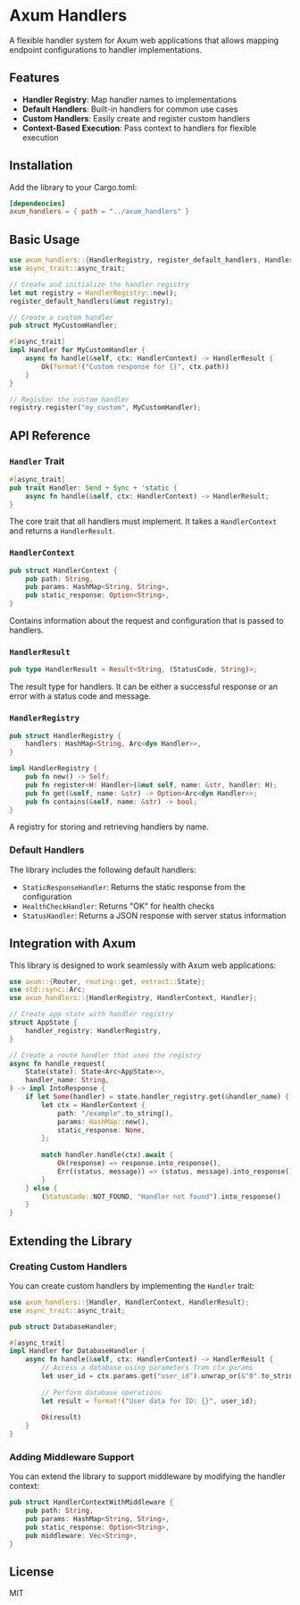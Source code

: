 # Axum Handlers

A flexible handler system for Axum web applications that allows mapping endpoint configurations to handler implementations.

## Features

- **Handler Registry**: Map handler names to implementations
- **Default Handlers**: Built-in handlers for common use cases
- **Custom Handlers**: Easily create and register custom handlers
- **Context-Based Execution**: Pass context to handlers for flexible execution

## Installation

Add the library to your Cargo.toml:

```toml
[dependencies]
axum_handlers = { path = "../axum_handlers" }
```

## Basic Usage

```rust
use axum_handlers::{HandlerRegistry, register_default_handlers, Handler, HandlerContext, HandlerResult};
use async_trait::async_trait;

// Create and initialize the handler registry
let mut registry = HandlerRegistry::new();
register_default_handlers(&mut registry);

// Create a custom handler
pub struct MyCustomHandler;

#[async_trait]
impl Handler for MyCustomHandler {
    async fn handle(&self, ctx: HandlerContext) -> HandlerResult {
        Ok(format!("Custom response for {}", ctx.path))
    }
}

// Register the custom handler
registry.register("my_custom", MyCustomHandler);
```

## API Reference

### `Handler` Trait

```rust
#[async_trait]
pub trait Handler: Send + Sync + 'static {
    async fn handle(&self, ctx: HandlerContext) -> HandlerResult;
}
```

The core trait that all handlers must implement. It takes a `HandlerContext` and returns a `HandlerResult`.

### `HandlerContext`

```rust
pub struct HandlerContext {
    pub path: String,
    pub params: HashMap<String, String>,
    pub static_response: Option<String>,
}
```

Contains information about the request and configuration that is passed to handlers.

### `HandlerResult`

```rust
pub type HandlerResult = Result<String, (StatusCode, String)>;
```

The result type for handlers. It can be either a successful response or an error with a status code and message.

### `HandlerRegistry`

```rust
pub struct HandlerRegistry {
    handlers: HashMap<String, Arc<dyn Handler>>,
}

impl HandlerRegistry {
    pub fn new() -> Self;
    pub fn register<H: Handler>(&mut self, name: &str, handler: H);
    pub fn get(&self, name: &str) -> Option<Arc<dyn Handler>>;
    pub fn contains(&self, name: &str) -> bool;
}
```

A registry for storing and retrieving handlers by name.

### Default Handlers

The library includes the following default handlers:

- `StaticResponseHandler`: Returns the static response from the configuration
- `HealthCheckHandler`: Returns "OK" for health checks
- `StatusHandler`: Returns a JSON response with server status information

## Integration with Axum

This library is designed to work seamlessly with Axum web applications:

```rust
use axum::{Router, routing::get, extract::State};
use std::sync::Arc;
use axum_handlers::{HandlerRegistry, HandlerContext, Handler};

// Create app state with handler registry
struct AppState {
    handler_registry: HandlerRegistry,
}

// Create a route handler that uses the registry
async fn handle_request(
    State(state): State<Arc<AppState>>,
    handler_name: String,
) -> impl IntoResponse {
    if let Some(handler) = state.handler_registry.get(&handler_name) {
        let ctx = HandlerContext {
            path: "/example".to_string(),
            params: HashMap::new(),
            static_response: None,
        };
        
        match handler.handle(ctx).await {
            Ok(response) => response.into_response(),
            Err((status, message)) => (status, message).into_response(),
        }
    } else {
        (StatusCode::NOT_FOUND, "Handler not found").into_response()
    }
}
```

## Extending the Library

### Creating Custom Handlers

You can create custom handlers by implementing the `Handler` trait:

```rust
use axum_handlers::{Handler, HandlerContext, HandlerResult};
use async_trait::async_trait;

pub struct DatabaseHandler;

#[async_trait]
impl Handler for DatabaseHandler {
    async fn handle(&self, ctx: HandlerContext) -> HandlerResult {
        // Access a database using parameters from ctx.params
        let user_id = ctx.params.get("user_id").unwrap_or(&"0".to_string());
        
        // Perform database operations
        let result = format!("User data for ID: {}", user_id);
        
        Ok(result)
    }
}
```

### Adding Middleware Support

You can extend the library to support middleware by modifying the handler context:

```rust
pub struct HandlerContextWithMiddleware {
    pub path: String,
    pub params: HashMap<String, String>,
    pub static_response: Option<String>,
    pub middleware: Vec<String>,
}
```

## License

MIT 